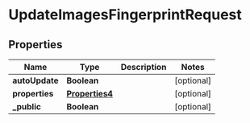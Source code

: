 

# UpdateImagesFingerprintRequest

## Properties

Name | Type | Description | Notes
------------ | ------------- | ------------- | -------------
**autoUpdate** | **Boolean** |  |  [optional]
**properties** | [**Properties4**](Properties4.md) |  |  [optional]
**_public** | **Boolean** |  |  [optional]



